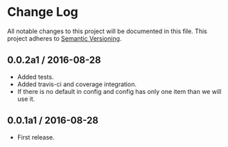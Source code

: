 # Change Log
All notable changes to this project will be documented in this file.
This project adheres to [Semantic Versioning](http://semver.org/).

## 0.0.2a1 / 2016-08-28
 - Added tests.
 - Added travis-ci and coverage integration.
 - If there is no default in config and config has only one item than we will use it.

## 0.0.1a1 / 2016-08-28
 - First release.
